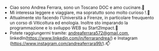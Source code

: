 - Ciao sono Andrea Ferrara, sono  un Toscano DOC e  amo  cucinare.👋
-  Mi interessa leggere e viaggiare, ma sopratutto sono molto curioso !.👀
- Attualmente sto facendo l'Università a Firenze, in particolare freuquento un corso di Viticoltura ed enologia. Inoltre sto imparando la programmazione e lo sviluppo WEB su Start2Impact.🌱
-  Potete raggiungermi  tramite: andreaferrara572@gmail.com,  linkedIn(https://www.linkedin.com/in/ferrarandrea/) e Instagram (https://www.instagram.com/andreaferrara99/).📫
